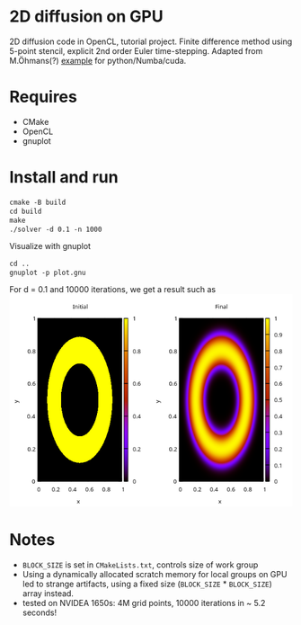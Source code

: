 # 2D diffusion on GPU

2D diffusion code in OpenCL, tutorial project. Finite difference method using  5-point
stencil, explicit 2nd order Euler time-stepping. Adapted from
M.Öhmans(?)
[example](https://www.c3se.chalmers.se/documentation/applications/using_gpu/numba/)
for python/Numba/cuda.

# Requires

- CMake
- OpenCL
- gnuplot

# Install and run

    cmake -B build
    cd build
    make
    ./solver -d 0.1 -n 1000

Visualize with gnuplot

    cd ..
    gnuplot -p plot.gnu

For d = 0.1 and 10000 iterations, we get a result such as 
![example](res.png "Example result")


# Notes
 
- `BLOCK_SIZE` is set in `CMakeLists.txt`, controls size of work group
- Using a dynamically allocated scratch memory for local groups on GPU led
  to strange artifacts, using a fixed size (`BLOCK_SIZE` * `BLOCK_SIZE`)
  array instead.
- tested on NVIDEA 1650s: 4M grid points, 10000 iterations in ~ 5.2 seconds!
